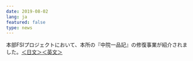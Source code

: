 ```yaml
---
date: 2019-08-02
lang: ja
featured: false
type: news
---
```

本部FSIプロジェクトにおいて、本所の『中院一品記』の修復事業が紹介されました。<a href="https://www.u-tokyo.ac.jp/focus/ja/features/fsi018.html" target="_blank">＜日文＞</a><a href="https://www.u-tokyo.ac.jp/focus/en/features/fsi018.html" target="_blank">＜英文＞</a>
